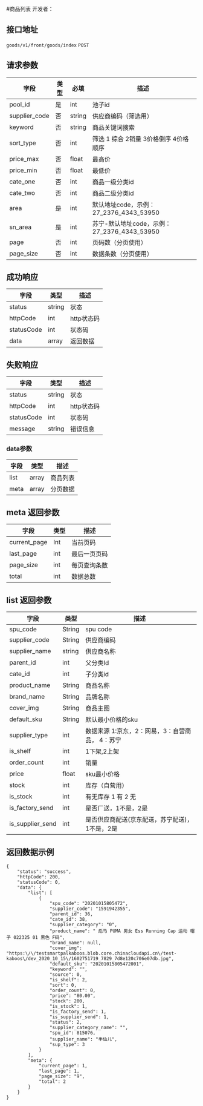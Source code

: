 #商品列表
开发者：

## 接口地址
`goods/v1/front/goods/index` `POST`
  
## 请求参数
| 字段 | 类型   | 必填 | 描述     |
| ---- | ------ | ---- | -------- |
| pool_id | 是 | int | 池子id |
| supplier_code | 否 | string | 供应商编码（筛选用）|
| keyword | 否 | string | 商品关键词搜索|
| sort_type | 否 | int | 筛选 1 综合 2销量 3价格倒序 4价格顺序 |
| price_max | 否 | float | 最高价 |
| price_min | 否 | float | 最低价 |
| cate_one | 否 | int | 商品一级分类id|
| cate_two | 否 | int | 商品二级分类id|
| area | 是 | int | 默认地址code，示例：27_2376_4343_53950 |
| sn_area | 是 | int | 苏宁-默认地址code，示例：27_2376_4343_53950 |
| page | 否 | int | 页码数（分页使用） |
| page_size | 否 | int | 数据条数（分页使用）|

## 成功响应
| 字段       | 类型    | 描述        |
| ---------- | ------- | ----------- |
| status    | string  | 状态    |
| httpCode     | int  | http状态码    |
| statusCode | int  | 状态码 |
| data  | array  | 返回数据      |

## 失败响应
| 字段       | 类型    | 描述        |
| ---------- | ------- | ----------- |
| status    | string  | 状态    |
| httpCode     | int  | http状态码    |
| statusCode | int  | 状态码 |
| message  | string  | 错误信息      |

### data参数
| 字段       | 类型    | 描述        |
| ---------- | ------- | ----------- |
| list | array | 商品列表 |
| meta | array | 分页数据 |

## meta 返回参数
| 字段       | 类型    | 描述        |
| ---------- | ------- | ----------- |
| current_page | Int | 当前页码 |
| last_page | int | 最后一页页码 |
| page_size | int | 每页查询条数 |
| total | int | 数据总数 |

## list 返回参数
| 字段       | 类型    | 描述        |
| ---------- | ------- | ----------- |
| spu_code | String | spu code |
| supplier_code | String | 供应商编码 |
| supplier_name | string | 供应商名称 |
| parent_id | int | 父分类Id |
| cate_id | int | 子分类id |
| product_name | String | 商品名称 |
| brand_name | String | 品牌名称 |
| cover_img | String | 商品主图 |
| default_sku | String | 默认最小价格的sku |
| supplier_type | int | 数据来源 1:京东，2：网易，3：自营商品， 4：苏宁|
| is_shelf | int | 1下架,2上架 |
| order_count | int | 销量 |
| price | float | sku最小价格 |
| stock | int | 库存（自营用） |
| is_stock | int | 有无库存 1 有 2 无 |
| is_factory_send | int | 是否厂送，1不是，2是 |
| is_supplier_send | int | 是否供应商配送(京东配送，苏宁配送)，1不是，2是 |


## 返回数据示例
```
{
    "status": "success",
    "httpCode": 200,
    "statusCode": 0,
    "data": {
        "list": [
            {
                "spu_code": "20201015805472",
                "supplier_code": "1591942355",
                "parent_id": 36,
                "cate_id": 38,
                "supplier_category": "0",
                "product_name": " 彪马 PUMA 男女 Ess Running Cap 运动 帽子 022325 01 黑色 F码",
                "brand_name": null,
                "cover_img": "https:\/\/testsmartpalkaboos.blob.core.chinacloudapi.cn\/test-kaboos\/dev_2020_10_15\/1602751719_7829_7d8e120c706e07db.jpg",
                "default_sku": "20201015805472001",
                "keyword": "",
                "source": 0,
                "is_shelf": 2,
                "sort": 0,
                "order_count": 0,
                "price": "80.00",
                "stock": 200,
                "is_stock": 1,
                "is_factory_send": 1,
                "is_supplier_send": 1,
                "status": 2,
                "supplier_category_name": "",
                "spu_id": 815076,
                "supplier_name": "半仙儿",
                "sup_type": 3
            }
        ],
        "meta": {
            "current_page": 1,
            "last_page": 1,
            "page_size": "9",
            "total": 2
        }
    }
}
```